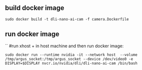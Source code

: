 ## build docker image
```
sudo docker build -t dli-nano-ai-cam -f camera.Dockerfile
```
## run docker image
``
#run xhost + in host machine and then run docker image:
```
sudo docker run --runtime nvidia -it --network host  --volume /tmp/argus_socket:/tmp/argus_socket --device /dev/video0 -e DISPLAY=$DISPLAY nvcr.io/nvidia/dli/dli-nano-ai-cam /bin/bash

```
